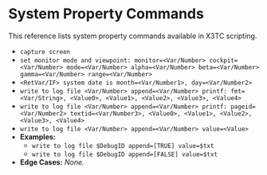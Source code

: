 # System Property Commands

This reference lists system property commands available in X3TC scripting.

- `capture screen`
- `set monitor mode and viewpoint: monitor=<Var/Number> cockpit=<Var/Number> mode=<Var/Number> alpha=<Var/Number> beta=<Var/Number> gamma=<Var/Number> range=<Var/Number>`
- `<RetVar/IF> system date is month=<Var/Number1>, day=<Var/Number2>`
- `write to log file <Var/Number> append=<Var/Number> printf: fmt=<Var/String>, <Value0>, <Value1>, <Value2>, <Value3>, <Value4>`
- `write to log file <Var/Number> append=<Var/Number> printf: pageid=<Var/Number2> textid=<Var/Number3>, <Value0>, <Value1>, <Value2>, <Value3>, <Value4>`
- `write to log file <Var/Number> append=<Var/Number> value=<Value>`
- **Examples:**
  - `write to log file $DebugID append=[TRUE] value=$txt`
  - `write to log file $DebugID append=[FALSE] value=$txt`
- **Edge Cases:** _None._

